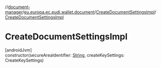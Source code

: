 //[document-manager](../../../index.md)/[eu.europa.ec.eudi.wallet.document](../index.md)/[CreateDocumentSettingsImpl](index.md)/[CreateDocumentSettingsImpl](-create-document-settings-impl.md)

# CreateDocumentSettingsImpl

[androidJvm]\
constructor(secureAreaIdentifier: [String](https://kotlinlang.org/api/latest/jvm/stdlib/kotlin/-string/index.html), createKeySettings: CreateKeySettings)
